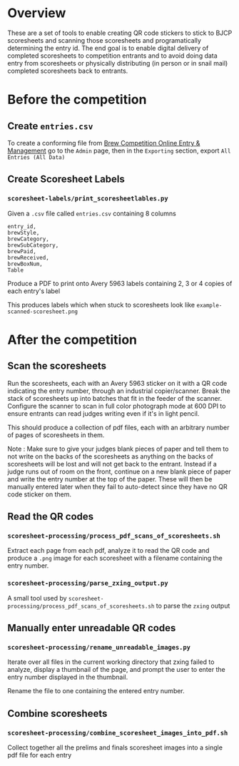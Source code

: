 # Overview

These are a set of tools to enable creating QR code stickers to stick to BJCP
scoresheets and scanning those scoresheets and programatically determining
the entry id. The end goal is to enable digital delivery of completed
scoresheets to competition entrants and to avoid doing data entry from
scoresheets or physically distributing (in person or in snail mail) completed
scoresheets back to entrants.

# Before the competition

## Create `entries.csv`

To create a conforming file from [Brew Competition Online Entry & Management](http://www.brewcompetition.com/) go to the `Admin` page, then in the `Exporting` section, export `All Entries (All Data)`

## Create Scoresheet Labels

### `scoresheet-labels/print_scoresheetlables.py`

Given a `.csv` file called `entries.csv` containing 8 columns

    entry_id,
    brewStyle,
    brewCategory,
    brewSubCategory,
    brewPaid,
    brewReceived,
    brewBoxNum,
    Table

Produce a PDF to print onto Avery 5963 labels containing 2, 3 or 4 copies of
each entry's label

This produces labels which when stuck to scoresheets look like
`example-scanned-scoresheet.png`

# After the competition

## Scan the scoresheets

Run the scoresheets, each with an Avery 5963 sticker on it with a QR code
indicating the entry number, through an industrial copier/scanner. Break the
stack of scoresheets up into batches that fit in the feeder of the scanner.
Configure the scanner to scan in full color photograph mode at 600 DPI to
ensure entrants can read judges writing even if it's in light pencil.

This should produce a collection of pdf files, each with an arbitrary
number of pages of scoresheets in them.

Note : Make sure to give your judges blank pieces of paper and tell them to
not write on the backs of the scoresheets as anything on the backs of
scoresheets will be lost and will not get back to the entrant. Instead
if a judge runs out of room on the front, continue on a new blank piece of
paper and write the entry number at the top of the paper. These will then be
manually entered later when they fail to auto-detect since they have no
QR code sticker on them.

## Read the QR codes

### `scoresheet-processing/process_pdf_scans_of_scoresheets.sh`

Extract each page from each pdf, analyze it to read the QR code and produce
a `.png` image for each scoresheet with a filename containing the entry
number.

### `scoresheet-processing/parse_zxing_output.py`

A small tool used by `scoresheet-processing/process_pdf_scans_of_scoresheets.sh`
to parse the `zxing` output

## Manually enter unreadable QR codes

### `scoresheet-processing/rename_unreadable_images.py`

Iterate over all files in the current working directory that zxing failed to
analyze, display a thumbnail of the page, and prompt the user to
enter the entry number displayed in the thumbnail.

Rename the file to one containing the entered entry number.

## Combine scoresheets

### `scoresheet-processing/combine_scoresheet_images_into_pdf.sh`

Collect together all the prelims and finals scoresheet images into a single
pdf file for each entry